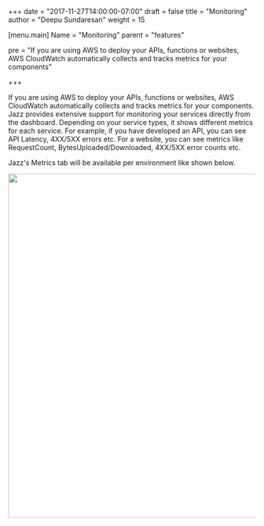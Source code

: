 
+++
date = "2017-11-27T14:00:00-07:00"
draft = false
title = "Monitoring"
author = "Deepu Sundaresan"
weight = 15

[menu.main]
Name = "Monitoring"
parent = "features"

pre = "If you are using AWS to deploy your APIs, functions or websites, AWS CloudWatch automatically collects and tracks metrics for your components"

+++
<!-- Add a short description in the pre field inside menu

What is a Jazz Service, Namespaces & Environments
================================================== -->

If you are using AWS to deploy your APIs, functions or websites, AWS CloudWatch automatically collects and tracks metrics for your components. Jazz provides extensive support for monitoring your services directly from the dashboard. Depending on your service types, it shows different metrics for each service. For example, if you have developed an API, you can see API Latency, 4XX/5XX errors etc. For a website, you can see metrics like RequestCount, BytesUploaded/Downloaded, 4XX/5XX error counts etc.

Jazz's Metrics tab will be available per environment like shown below. 

<img src='/content/jazz-features/media/monitoring.png' width='700px'>